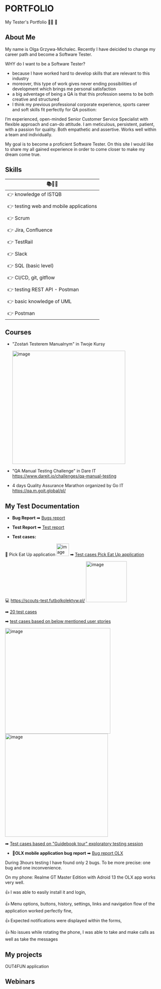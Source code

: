 # PORTFOLIO
My Tester's Portfolio 🕵️‍♂️ 🐛

## About Me

My name is Olga Grzywa-Michalec. Recently I have deicided to change my career path and become a Software Tester.

WHY do I want to be a Software Tester?
* because I have worked hard to develop skills that are relevant to this industry
* moreover, this type of work gives never ending possibilities of development which brings me personal satisfaction
* a big adventage of being a QA is that this profession seems to be both creative and structured
* I think my previous professional corporate experience, sports career and soft skills fit perfectly for QA position:
  
I’m experienced, open-minded Senior Customer Service Specialist with flexible approach and can-do attitude. I am meticulous, persistent, patient, with a passion for quality. Both empathetic and assertive. Works well within a team and individually.

My goal is to become a proficient Software Tester. On this site I would like to share my all gained experience in order to come closer to make my dream come true.

## Skills

|  📚👩‍🎓                                      |
|--------------------------------------------|
|👉 knowledge of ISTQB                       |
|                                             |
|👉 testing web and mobile applications      |
|                                             |
|👉 Scrum                                    |
|                                             |
|👉 Jira, Confluence                         |
|                                             |
|👉 TestRail                                 |
|                                             |
|👉 Slack                                    |
|                                             |
|👉 SQL (basic level)                        |
|                                             |
|👉 CI/CD, git, gitflow                      |
|                                             |
|👉 testing REST API - Postman               |
|                                             |
|👉 basic knowledge of UML                   |
|                                             |
|👉 Postman                                   |



## Courses

* "Zostań Testerem Manualnym" in Twoje Kursy

  <img width="371" alt="image" src="https://github.com/OlgaG-M/OlgaGrzywa-Michalec-PORTFOLIO/assets/143441787/4e544c48-1665-4b98-8430-78d71f8fba4b">


* "QA Manual Testing Challenge" in Dare IT https://www.dareit.io/challenges/qa-manual-testing

* 4 days Quality Assurance Marathon organized by Go IT https://qa.m.goit.global/pl/


## My Test Documentation 

* **Bug Report**  ➡ 
[Bugs report](https://docs.google.com/spreadsheets/d/1nz_T45o7ZRS5185DuLPUhqPCMWlNNJOdEDNHgiPVzOk/edit?usp=drive_link)

* **Test Report**  ➡ 
  [Test report](https://docs.google.com/spreadsheets/d/1ZS7UksGLoomzaqqRipTm0naByUu-gWj6GGJffIDasi8/edit?usp=drive_link)

* **Test cases:**
  
📱 Pick Eat Up application <img width="41" alt="image" src="https://github.com/OlgaG-M/OlgaGrzywa-Michalec-PORTFOLIO/assets/143441787/c041df39-35ca-4036-a706-60da1850b576">
➡ [Test cases Pick Eat Up application](https://docs.google.com/spreadsheets/d/1ylh-cUCAPtZ6DQdVMTdCsUEfm3yYUoDdmL0Pr9dsoQ8/edit#gid=0)

💻 https://scouts-test.futbolkolektyw.pl/ <img width="134" alt="image" src="https://github.com/OlgaG-M/OlgaGrzywa-Michalec-PORTFOLIO/assets/143441787/4cf5fcbd-de39-4f62-bb41-1a1292012215">


➡ [20 test cases](https://docs.google.com/spreadsheets/d/1txJj5OKO9oGMF5e15Xwt6wDyI2O15vAUVYjQD3NaaLw/edit?usp=drive_link)

➡ [test cases based on below mentioned user stories](https://docs.google.com/spreadsheets/d/1z9CauOVjWSE9k2EN3IC2ioWue8CZauHWuFPEwzzLzi0/edit?usp=drive_link)

<img width="346" alt="image" src="https://github.com/OlgaG-M/OlgaGrzywa-Michalec-PORTFOLIO/assets/143441787/3dca4742-2ed3-4df1-9d11-c22747ee9dc5">

<img width="338" alt="image" src="https://github.com/OlgaG-M/OlgaGrzywa-Michalec-PORTFOLIO/assets/143441787/c84dddc0-b287-4c99-84f3-91189ab88f94">


 ➡ [Test cases based on "Guidebook tour" exploratory testing session](https://docs.google.com/spreadsheets/d/1ajBTaI03hbp6EjGXFVksARfjW24qD8FeraD_K8IACrI/edit?fbclid=IwAR1mKqOwuYSU144t5l0OrcjbFAcGcC1aGHIkLG4hpb8NIa8YQVw4GV63cm0#gid=0)

* 📱**OLX mobile application bug report**  ➡ 
[Bug report OLX](https://docs.google.com/spreadsheets/d/1ytfrn4Ueni4n9h-oKC76BySwvrTAUrQJYDt2WXThYJQ/edit?usp=drive_link)

During 3hours testing I have found only 2 bugs. To be more precise: one bug and one inconvenience.

On my phone: Realme GT Master Edition with Adroid 13 the OLX app works very well. 

👍 I was able to easily install it and login,

👍 Menu options, buttons, history, settings, links and navigation flow of the application worked perfectly fine,

👍 Expected notifications were displayed within the forms,

👍 No issues while rotating the phone, I was able to take and make calls as well as take the messages



## My projects

OUT4FUN application

## Webinars
